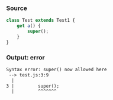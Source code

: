 ### Source
```js
class Test extends Test1 {
    get a() {
        super();
    }
}
```

### Output: error
```txt
Syntax error: super() now allowed here
 --> test.js:3:9
  |
3 |         super();
  |         ^^^^^^^ 
```
